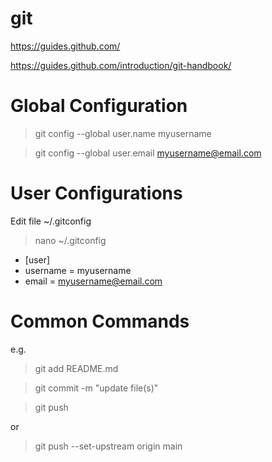 # git

https://guides.github.com/

https://guides.github.com/introduction/git-handbook/

# Global Configuration

> git config --global user.name myusername

> git config --global user.email myusername@email.com

# User Configurations

Edit file ~/.gitconfig

> nano ~/.gitconfig

* [user]<br>
* username = myusername<br>
* email = myusername@email.com

# Common Commands

e.g.

> git add README.md

> git commit -m "update file(s)"

> git push

or

> git push --set-upstream origin main
